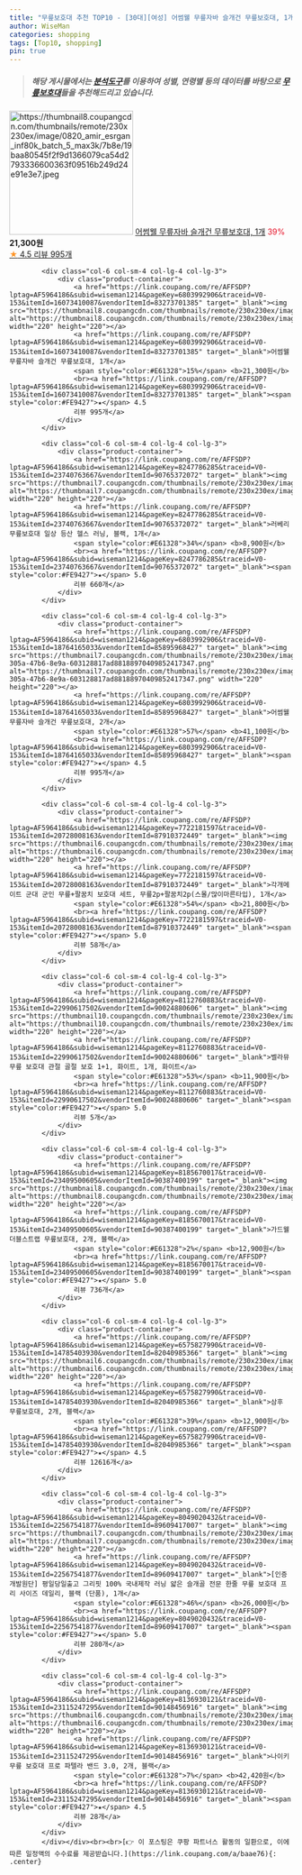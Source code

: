 ```yaml
---
title: "무릎보호대 추천 TOP10 - [30대][여성] 어썸웰 무릎자바 슬개건 무릎보호대, 1개"
author: WiseMan
categories: shopping
tags: [Top10, shopping]
pin: true
---
```


> ##### 해당 게시물에서는 [**분석도구**](https://itemscout.io/)를 이용하여 **성별**, **연령별** 등의 데이터를 바탕으로 [**무릎보호대**](https://link.coupang.com/a/baae76)들을 추천해드리고 있습니다.
<div class="container"><div class="row">
            <div class="col-6 col-sm-4 col-lg-4 col-lg-3">
                <div class="product-container">
                    <a href="https://link.coupang.com/re/AFFSDP?lptag=AF5964186&subid=wiseman1214&pageKey=6803992906&traceid=V0-153&itemId=16073410087&vendorItemId=83273701385" target="_blank"><img src="https://thumbnail8.coupangcdn.com/thumbnails/remote/230x230ex/image/0820_amir_esrgan_inf80k_batch_5_max3k/7b8e/19baa80545f2f9d1366079ca54d2793336600363f09516b249d24e91e3e7.jpeg" alt="https://thumbnail8.coupangcdn.com/thumbnails/remote/230x230ex/image/0820_amir_esrgan_inf80k_batch_5_max3k/7b8e/19baa80545f2f9d1366079ca54d2793336600363f09516b249d24e91e3e7.jpeg" width="220" height="220"></a>
                    <a href="https://link.coupang.com/re/AFFSDP?lptag=AF5964186&subid=wiseman1214&pageKey=6803992906&traceid=V0-153&itemId=16073410087&vendorItemId=83273701385" target="_blank">어썸웰 무릎자바 슬개건 무릎보호대, 1개</a>
                    <span style="color:#E61328">39%</span> <b>21,300원</b>
                    <br><a href="https://link.coupang.com/re/AFFSDP?lptag=AF5964186&subid=wiseman1214&pageKey=6803992906&traceid=V0-153&itemId=16073410087&vendorItemId=83273701385" target="_blank"><span style="color:#FE9427">★</span> 4.5
                    리뷰 995개</a>
                </div>
            </div>
            
            <div class="col-6 col-sm-4 col-lg-4 col-lg-3">
                <div class="product-container">
                    <a href="https://link.coupang.com/re/AFFSDP?lptag=AF5964186&subid=wiseman1214&pageKey=6803992906&traceid=V0-153&itemId=16073410087&vendorItemId=83273701385" target="_blank"><img src="https://thumbnail8.coupangcdn.com/thumbnails/remote/230x230ex/image/0820_amir_esrgan_inf80k_batch_5_max3k/7b8e/19baa80545f2f9d1366079ca54d2793336600363f09516b249d24e91e3e7.jpeg" alt="https://thumbnail8.coupangcdn.com/thumbnails/remote/230x230ex/image/0820_amir_esrgan_inf80k_batch_5_max3k/7b8e/19baa80545f2f9d1366079ca54d2793336600363f09516b249d24e91e3e7.jpeg" width="220" height="220"></a>
                    <a href="https://link.coupang.com/re/AFFSDP?lptag=AF5964186&subid=wiseman1214&pageKey=6803992906&traceid=V0-153&itemId=16073410087&vendorItemId=83273701385" target="_blank">어썸웰 무릎자바 슬개건 무릎보호대, 1개</a>
                    <span style="color:#E61328">15%</span> <b>21,300원</b>
                    <br><a href="https://link.coupang.com/re/AFFSDP?lptag=AF5964186&subid=wiseman1214&pageKey=6803992906&traceid=V0-153&itemId=16073410087&vendorItemId=83273701385" target="_blank"><span style="color:#FE9427">★</span> 4.5
                    리뷰 995개</a>
                </div>
            </div>
            
            <div class="col-6 col-sm-4 col-lg-4 col-lg-3">
                <div class="product-container">
                    <a href="https://link.coupang.com/re/AFFSDP?lptag=AF5964186&subid=wiseman1214&pageKey=8247786285&traceid=V0-153&itemId=23740763667&vendorItemId=90765372072" target="_blank"><img src="https://thumbnail7.coupangcdn.com/thumbnails/remote/230x230ex/image/vendor_inventory/c49e/3d5b659bdf8abd001d5affecc07baca1e17c19ffd42033370a5ef1a07765.jpg" alt="https://thumbnail7.coupangcdn.com/thumbnails/remote/230x230ex/image/vendor_inventory/c49e/3d5b659bdf8abd001d5affecc07baca1e17c19ffd42033370a5ef1a07765.jpg" width="220" height="220"></a>
                    <a href="https://link.coupang.com/re/AFFSDP?lptag=AF5964186&subid=wiseman1214&pageKey=8247786285&traceid=V0-153&itemId=23740763667&vendorItemId=90765372072" target="_blank">러베리 무릎보호대 일상 등산 헬스 러닝, 블랙, 1개</a>
                    <span style="color:#E61328">34%</span> <b>8,900원</b>
                    <br><a href="https://link.coupang.com/re/AFFSDP?lptag=AF5964186&subid=wiseman1214&pageKey=8247786285&traceid=V0-153&itemId=23740763667&vendorItemId=90765372072" target="_blank"><span style="color:#FE9427">★</span> 5.0
                    리뷰 660개</a>
                </div>
            </div>
            
            <div class="col-6 col-sm-4 col-lg-4 col-lg-3">
                <div class="product-container">
                    <a href="https://link.coupang.com/re/AFFSDP?lptag=AF5964186&subid=wiseman1214&pageKey=6803992906&traceid=V0-153&itemId=18764165033&vendorItemId=85895968427" target="_blank"><img src="https://thumbnail7.coupangcdn.com/thumbnails/remote/230x230ex/image/retail/images/19fd5be6-305a-47b6-8e9a-603128817ad88188970409852417347.png" alt="https://thumbnail7.coupangcdn.com/thumbnails/remote/230x230ex/image/retail/images/19fd5be6-305a-47b6-8e9a-603128817ad88188970409852417347.png" width="220" height="220"></a>
                    <a href="https://link.coupang.com/re/AFFSDP?lptag=AF5964186&subid=wiseman1214&pageKey=6803992906&traceid=V0-153&itemId=18764165033&vendorItemId=85895968427" target="_blank">어썸웰 무릎자바 슬개건 무릎보호대, 2개</a>
                    <span style="color:#E61328">57%</span> <b>41,100원</b>
                    <br><a href="https://link.coupang.com/re/AFFSDP?lptag=AF5964186&subid=wiseman1214&pageKey=6803992906&traceid=V0-153&itemId=18764165033&vendorItemId=85895968427" target="_blank"><span style="color:#FE9427">★</span> 4.5
                    리뷰 995개</a>
                </div>
            </div>
            
            <div class="col-6 col-sm-4 col-lg-4 col-lg-3">
                <div class="product-container">
                    <a href="https://link.coupang.com/re/AFFSDP?lptag=AF5964186&subid=wiseman1214&pageKey=7722181597&traceid=V0-153&itemId=20728008163&vendorItemId=87910372449" target="_blank"><img src="https://thumbnail6.coupangcdn.com/thumbnails/remote/230x230ex/image/vendor_inventory/e3da/be3bbf270a4d9850a774936145cb958e5c47ce20fe28c2a0ec85fb2be013.jpg" alt="https://thumbnail6.coupangcdn.com/thumbnails/remote/230x230ex/image/vendor_inventory/e3da/be3bbf270a4d9850a774936145cb958e5c47ce20fe28c2a0ec85fb2be013.jpg" width="220" height="220"></a>
                    <a href="https://link.coupang.com/re/AFFSDP?lptag=AF5964186&subid=wiseman1214&pageKey=7722181597&traceid=V0-153&itemId=20728008163&vendorItemId=87910372449" target="_blank">각개메이트 군대 군인 무릎+팔꿈치 보호대 세트, 무릎2p+팔꿈치2p(스몰/많이마른타입), 1개</a>
                    <span style="color:#E61328">54%</span> <b>21,800원</b>
                    <br><a href="https://link.coupang.com/re/AFFSDP?lptag=AF5964186&subid=wiseman1214&pageKey=7722181597&traceid=V0-153&itemId=20728008163&vendorItemId=87910372449" target="_blank"><span style="color:#FE9427">★</span> 5.0
                    리뷰 58개</a>
                </div>
            </div>
            
            <div class="col-6 col-sm-4 col-lg-4 col-lg-3">
                <div class="product-container">
                    <a href="https://link.coupang.com/re/AFFSDP?lptag=AF5964186&subid=wiseman1214&pageKey=8112760883&traceid=V0-153&itemId=22990617502&vendorItemId=90024880606" target="_blank"><img src="https://thumbnail10.coupangcdn.com/thumbnails/remote/230x230ex/image/vendor_inventory/eb68/be958a31059ff74977b7d53d60bebfd567e55a410d69c1c1247a352524f7.jpg" alt="https://thumbnail10.coupangcdn.com/thumbnails/remote/230x230ex/image/vendor_inventory/eb68/be958a31059ff74977b7d53d60bebfd567e55a410d69c1c1247a352524f7.jpg" width="220" height="220"></a>
                    <a href="https://link.coupang.com/re/AFFSDP?lptag=AF5964186&subid=wiseman1214&pageKey=8112760883&traceid=V0-153&itemId=22990617502&vendorItemId=90024880606" target="_blank">벨라뮤 무릎 보호대 관절 골절 보호 1+1, 화이트, 1개, 화이트</a>
                    <span style="color:#E61328">53%</span> <b>11,900원</b>
                    <br><a href="https://link.coupang.com/re/AFFSDP?lptag=AF5964186&subid=wiseman1214&pageKey=8112760883&traceid=V0-153&itemId=22990617502&vendorItemId=90024880606" target="_blank"><span style="color:#FE9427">★</span> 5.0
                    리뷰 5개</a>
                </div>
            </div>
            
            <div class="col-6 col-sm-4 col-lg-4 col-lg-3">
                <div class="product-container">
                    <a href="https://link.coupang.com/re/AFFSDP?lptag=AF5964186&subid=wiseman1214&pageKey=8185670017&traceid=V0-153&itemId=23409500605&vendorItemId=90387400199" target="_blank"><img src="https://thumbnail8.coupangcdn.com/thumbnails/remote/230x230ex/image/vendor_inventory/ca71/c53493ae2ffddb9795a94cc56643823169b7caf106e6174071bf011b7b24.jpg" alt="https://thumbnail8.coupangcdn.com/thumbnails/remote/230x230ex/image/vendor_inventory/ca71/c53493ae2ffddb9795a94cc56643823169b7caf106e6174071bf011b7b24.jpg" width="220" height="220"></a>
                    <a href="https://link.coupang.com/re/AFFSDP?lptag=AF5964186&subid=wiseman1214&pageKey=8185670017&traceid=V0-153&itemId=23409500605&vendorItemId=90387400199" target="_blank">가드웰 더블스트랩 무릎보호대, 2개, 블랙</a>
                    <span style="color:#E61328">2%</span> <b>12,900원</b>
                    <br><a href="https://link.coupang.com/re/AFFSDP?lptag=AF5964186&subid=wiseman1214&pageKey=8185670017&traceid=V0-153&itemId=23409500605&vendorItemId=90387400199" target="_blank"><span style="color:#FE9427">★</span> 5.0
                    리뷰 736개</a>
                </div>
            </div>
            
            <div class="col-6 col-sm-4 col-lg-4 col-lg-3">
                <div class="product-container">
                    <a href="https://link.coupang.com/re/AFFSDP?lptag=AF5964186&subid=wiseman1214&pageKey=6575827990&traceid=V0-153&itemId=14785403930&vendorItemId=82040985366" target="_blank"><img src="https://thumbnail6.coupangcdn.com/thumbnails/remote/230x230ex/image/0820_amir_esrgan_inf80k_batch_1_max3k/c4b9/1f806ba7dde12f1c148a428d2a36d3960373c0d43a59f655acdea8ac4b50.jpg" alt="https://thumbnail6.coupangcdn.com/thumbnails/remote/230x230ex/image/0820_amir_esrgan_inf80k_batch_1_max3k/c4b9/1f806ba7dde12f1c148a428d2a36d3960373c0d43a59f655acdea8ac4b50.jpg" width="220" height="220"></a>
                    <a href="https://link.coupang.com/re/AFFSDP?lptag=AF5964186&subid=wiseman1214&pageKey=6575827990&traceid=V0-153&itemId=14785403930&vendorItemId=82040985366" target="_blank">삼후 무릎보호대, 2개, 블랙</a>
                    <span style="color:#E61328">39%</span> <b>12,900원</b>
                    <br><a href="https://link.coupang.com/re/AFFSDP?lptag=AF5964186&subid=wiseman1214&pageKey=6575827990&traceid=V0-153&itemId=14785403930&vendorItemId=82040985366" target="_blank"><span style="color:#FE9427">★</span> 4.5
                    리뷰 12616개</a>
                </div>
            </div>
            
            <div class="col-6 col-sm-4 col-lg-4 col-lg-3">
                <div class="product-container">
                    <a href="https://link.coupang.com/re/AFFSDP?lptag=AF5964186&subid=wiseman1214&pageKey=8049020432&traceid=V0-153&itemId=22567541877&vendorItemId=89609417007" target="_blank"><img src="https://thumbnail7.coupangcdn.com/thumbnails/remote/230x230ex/image/0820_amir_esrgan_inf40k_batch_2_max3k/2147/9c3b9771dc13f58add4128f35f1a7cc3e4b617ced6b199853aca7a68d03e.jpg" alt="https://thumbnail7.coupangcdn.com/thumbnails/remote/230x230ex/image/0820_amir_esrgan_inf40k_batch_2_max3k/2147/9c3b9771dc13f58add4128f35f1a7cc3e4b617ced6b199853aca7a68d03e.jpg" width="220" height="220"></a>
                    <a href="https://link.coupang.com/re/AFFSDP?lptag=AF5964186&subid=wiseman1214&pageKey=8049020432&traceid=V0-153&itemId=22567541877&vendorItemId=89609417007" target="_blank">[인증개발원단] 평일당일출고 그리핏 100% 국내제작 러닝 얇은 슬개골 전문 한줄 무릎 보호대 프리 사이즈 데일리, 블랙 (단품), 1개</a>
                    <span style="color:#E61328">46%</span> <b>26,000원</b>
                    <br><a href="https://link.coupang.com/re/AFFSDP?lptag=AF5964186&subid=wiseman1214&pageKey=8049020432&traceid=V0-153&itemId=22567541877&vendorItemId=89609417007" target="_blank"><span style="color:#FE9427">★</span> 5.0
                    리뷰 280개</a>
                </div>
            </div>
            
            <div class="col-6 col-sm-4 col-lg-4 col-lg-3">
                <div class="product-container">
                    <a href="https://link.coupang.com/re/AFFSDP?lptag=AF5964186&subid=wiseman1214&pageKey=8136930121&traceid=V0-153&itemId=23115247295&vendorItemId=90148456916" target="_blank"><img src="https://thumbnail6.coupangcdn.com/thumbnails/remote/230x230ex/image/0820_amir_esrgan_inf80k_batch_4_max3k/1918/1e55b694c5bb9a85850be6476725b018d1ad8b546f793f2df8d77799f6ed.png" alt="https://thumbnail6.coupangcdn.com/thumbnails/remote/230x230ex/image/0820_amir_esrgan_inf80k_batch_4_max3k/1918/1e55b694c5bb9a85850be6476725b018d1ad8b546f793f2df8d77799f6ed.png" width="220" height="220"></a>
                    <a href="https://link.coupang.com/re/AFFSDP?lptag=AF5964186&subid=wiseman1214&pageKey=8136930121&traceid=V0-153&itemId=23115247295&vendorItemId=90148456916" target="_blank">나이키 무릎 보호대 프로 파텔라 밴드 3.0, 2개, 블랙</a>
                    <span style="color:#E61328">7%</span> <b>42,420원</b>
                    <br><a href="https://link.coupang.com/re/AFFSDP?lptag=AF5964186&subid=wiseman1214&pageKey=8136930121&traceid=V0-153&itemId=23115247295&vendorItemId=90148456916" target="_blank"><span style="color:#FE9427">★</span> 4.5
                    리뷰 28개</a>
                </div>
            </div>
            </div></div><br><br>[👉 이 포스팅은 쿠팡 파트너스 활동의 일환으로, 이에 따른 일정액의 수수료를 제공받습니다.](https://link.coupang.com/a/baae76){: .center}